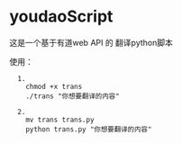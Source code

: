 # youdaoScript

这是一个基于有道web API 的 翻译python脚本


使用：

      1.         
        chmod +x trans
        ./trans "你想要翻译的内容"
     
      2.
        mv trans trans.py
        python trans.py "你想要翻译的内容"

